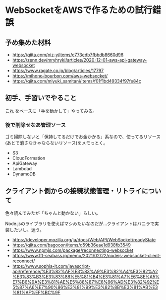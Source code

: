 # WebSocketをAWSで作るための試行錯誤

## 予め集めた材料

- https://qiita.com/oiz-y/items/c773edb7fbbdb8660d96
- https://zenn.dev/mryhryki/articles/2020-12-01-aws-api-gateway-websocket
- https://www.ragate.co.jp/blog/articles/17797
- https://mihono-bourbon.com/aws-websocket/
- https://qiita.com/miyuki_samitani/items/f01f1bd49334f97fe84c

## 初手、手習いでやること

[これ](https://qiita.com/G-awa/items/472bc1a9d46178f3d7a4) をベースに「手を動かして」やってみる。

### 後で削除せなあ管理ソース

ゴミ掃除しないと「保持してるだけでお金かかる」系なので、使ってるリソース(あとで消さなきゃならないリソース)をメモっとく。

- S3
- CloudFormation
- ApiGateway
- Lambdad
- DynamoDB

## クライアント側からの接続状態管理・リトライについて

色々読んでみたが「ちゃんと動かない」らしい。

Node.jsのライブラリを使えばマシみたいなのだが…クライアントはバニラで実装したいし、迷う。

- https://developer.mozilla.org/ja/docs/Web/API/WebSocket/readyState
- https://qiita.com/bagooon/items/d59b36eae1d938fb3549
- https://www.npmjs.com/package/reconnecting-websocket
- https://www.1ft-seabass.jp/memo/2021/02/22/nodejs-websocket-client-reconnect/
- https://www.sophia-it.com/javascript-api/reference/%E3%82%AF%E3%83%A9%E3%82%A4%E3%82%A2%E3%83%B3%E3%83%88%E5%81%B4%E3%81%A7%E6%8E%A5%E7%B6%9A%E3%81%AE%E5%88%87%E6%96%AD%E3%82%92%E5%87%A6%E7%90%86%E3%81%99%E3%82%8B%E3%81%AB%E3%81%AF%EF%BC%9F
